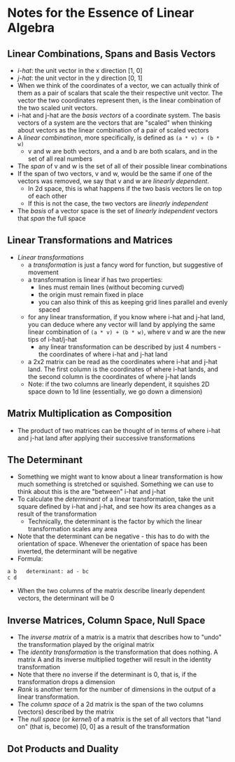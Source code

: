 # Notes for the Essence of Linear Algebra

## Linear Combinations, Spans and Basis Vectors
- *i-hat*: the unit vector in the x direction [1, 0]
- *j-hat*: the unit vector in the y direction [0, 1]
- When we think of the coordinates of a vector, we can actually think of them as a pair of scalars
that scale the their respective unit vector. The vector the two coordinates represent then, is the
linear combination of the two scaled unit vectors.
- i-hat and j-hat are the *basis vectors* of a coordinate system. The basis vectors of a system are
the vectors that are "scaled" when thinking about vectors as the linear combination of a pair of scaled vectors
- A *linear combinatinon*, more specifically, is defined as `(a * v) + (b * w)`
  - v and w are both vectors, and a and b are both scalars, and in the set of all real numbers
- The *span* of v and w is the set of all of their possible linear combinations
- If the span of two vectors, v and w, would be the same if one of the vectors was removed, we say that v and w are *linearly dependent*. 
  - In 2d space, this is what happens if the two basis vectors lie on top of each other
  - If this is not the case, the two vectors are *linearly independent*
- The *basis* of a vector space is the set of _linearly independent_ vectors that _span_ the full space

## Linear Transformations and Matrices

- *Linear transformations*
  - a _transformation_ is just a fancy word for function, but suggestive of movement
  - a transformation is linear if has two properties:
    - lines must remain lines (without becoming curved)
    - the origin must remain fixed in place
    - you can also think of this as keeping grid lines parallel and evenly spaced
  - for any linear transformation, if you know where i-hat and j-hat land, you can deduce where any vector will land by applying the same linear combination of `(a * v) + (b * w)`, where v and w are the new tips of i-hat/j-hat
    - any linear transformation can be described by just 4 numbers - the coordinates of where i-hat and j-hat land
  - a 2x2 matrix can be read as the coordinates where i-hat and j-hat land. The first column is the coordinates of where i-hat lands, and the second column is the coordinates of where j-hat lands
  - Note: if the two columns are linearly dependent, it squishes 2D space down to 1d line (essentially, we go down a dimension)

## Matrix Multiplication as Composition
- The product of two matrices can be thought of in terms of where i-hat and j-hat land after applying their successive transformations

## The Determinant

- Something we might want to know about a linear transformation is how much something is stretched or squished. Something we can use to think about this is the are "between" i-hat and j-hat
- To calculate the *determinant* of a linear transformation, take the unit square defined by i-hat and j-hat, and see how its area changes as a result of the transformation
  - Technically, the determinant is the factor by which the linear transformation scales any area
- Note that the determinant can be negative - this has to do with the orientation of space. Whenever the orientation of space has been inverted, the determinant will be negative
- Formula:

```
a b   determinant: ad - bc
c d
```
- When the two columns of the matrix describe linearly dependent vectors, the determinant will be 0

## Inverse Matrices, Column Space, Null Space

- The *inverse matrix* of a matrix is a matrix that describes how to "undo" the transformation played by the original matrix
- The *identity transformation* is the transformation that does nothing. A matrix A and its inverse multiplied together will result in the identity transformation
- Note that there no inverse if the determinant is 0, that is, if the transformation drops a dimension
- *Rank* is another term for the number of dimensions in the output of a linear transformation.
- The *column space* of a 2d matrix is the span of the two columns (vectors) described by the matrix
- The *null space* (or *kernel*) of a matrix is the set of all vectors that "land on" (that is, become) [0, 0] as a result of the transformation

## Dot Products and Duality

